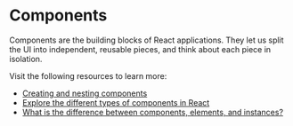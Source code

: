 # Components

Components are the building blocks of React applications. They let us split the UI into independent, reusable pieces, and think about each piece in isolation.

Visit the following resources to learn more:

- [Creating and nesting components](https://react.dev/learn#components)
- [Explore the different types of components in React](https://www.robinwieruch.de/react-component-types/)
- [What is the difference between components, elements, and instances?](https://www.robinwieruch.de/react-element-component/)